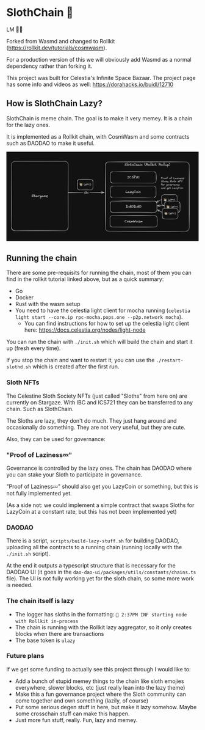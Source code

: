 # SlothChain 🦥

LM 🦥💤

Forked from Wasmd and changed to Rollkit (https://rollkit.dev/tutorials/cosmwasm).

For a production version of this we will obviously add Wasmd as a normal dependency rather than forking it.

This project was built for Celestia's Infinite Space Bazaar. The project page has some info and videos as well: https://dorahacks.io/buidl/12710

## How is SlothChain Lazy?

SlothChain is meme chain. The goal is to make it very memey. It is a chain for the lazy ones.

It is implemented as a Rollkit chain, with CosmWasm and some contracts such as DAODAO to make it useful.

![SlothChain](slothchain.png)

## Running the chain
There are some pre-requisits for running the chain, most of them you can find in the rollkit tutorial linked above, but as a quick summary:
* Go
* Docker
* Rust with the wasm setup
* You need to have the celestia light client for mocha running (`celestia light start --core.ip rpc-mocha.pops.one --p2p.network mocha`).
    * You can find instructions for how to set up the celestia light client here: https://docs.celestia.org/nodes/light-node

You can run the chain with `./init.sh` which will build the chain and start it up (fresh every time).

If you stop the chain and want to restart it, you can use the `./restart-slothd.sh` which is created after the first run.

### Sloth NFTs
The Celestine Sloth Society NFTs (just called "Sloths" from here on) are currently on Stargaze.
With IBC and ICS721 they can be transferred to any chain. Such as SlothChain.

The Sloths are lazy, they don't do much. They just hang around and occasionally do something. They are not very useful, but they are cute.

Also, they can be used for governance:

### "Proof of Laziness💤"
Governance is controlled by the lazy ones. The chain has DAODAO where you can stake your Sloth to participate in governance.

"Proof of Laziness💤" should also get you LazyCoin or something, but this is not fully implemented yet.

(As a side not: we could implement a simple contract that swaps Sloths for LazyCoin at a constant rate, but this has not been implemented yet)

### DAODAO
There is a script, `scripts/build-lazy-stuff.sh` for building DAODAO, 
uploading all the contracts to a running chain (running locally with the `./init.sh` script).

At the end it outputs a typescript structure that is necessary for the DAODAO UI (it goes in the `dao-dao-ui/packages/utils/constants/chains.ts` file). 
The UI is not fully working yet for the sloth chain, so some more work is needed.

### The chain itself is lazy
* The logger has sloths in the formatting: `🦥 2:37PM INF starting node with Rollkit in-process`
* The chain is running with the Rollkit lazy aggregator, so it only creates blocks when there are transactions
* The base token is `ulazy`

### Future plans
If we get some funding to actually see this project through I would like to:
* Add a bunch of stupid memey things to the chain like sloth emojies everywhere, slower blocks, etc (just really lean into the lazy theme)
* Make this a fun governance project where the Sloth community can come together and own something (lazily, of course)
* Put some serious degen stuff in here, but make it lazy somehow. Maybe some crosschain stuff can make this happen.
* Just more fun stuff, really. Fun, lazy and memey.